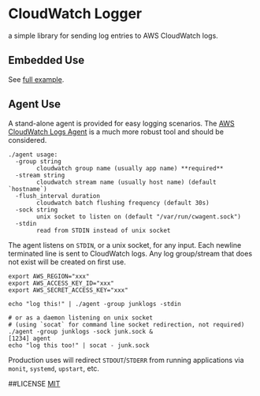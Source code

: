# CloudWatch Logger

a simple library for sending log entries to AWS CloudWatch logs.

## Embedded Use

See [full example](https://github.com/jasonmoo/cloudwatchlogger/blob/master/example/main.go).

## Agent Use

A stand-alone agent is provided for easy logging scenarios.  The [AWS CloudWatch Logs Agent](http://docs.aws.amazon.com/AmazonCloudWatch/latest/DeveloperGuide/QuickStartEC2Instance.html)
is a much more robust tool and should be considered.

	./agent usage:
	  -group string
	    	cloudwatch group name (usually app name) **required**
	  -stream string
	    	cloudwatch stream name (usually host name) (default `hostname`)
	  -flush_interval duration
	    	cloudwatch batch flushing frequency (default 30s)
	  -sock string
	    	unix socket to listen on (default "/var/run/cwagent.sock")
	  -stdin
	    	read from STDIN instead of unix socket

The agent listens on `STDIN`, or a unix socket, for any input.  Each newline terminated
line is sent to CloudWatch logs.  Any log group/stream that does not exist will be created
on first use.

	export AWS_REGION="xxx"
	export AWS_ACCESS_KEY_ID="xxx"
	export AWS_SECRET_ACCESS_KEY="xxx"

	echo "log this!" | ./agent -group junklogs -stdin

	# or as a daemon listening on unix socket
	# (using `socat` for command line socket redirection, not required)
	./agent -group junklogs -sock junk.sock &
	[1234] agent
	echo "log this too!" | socat - junk.sock

Production uses will redirect `STDOUT`/`STDERR` from running applications via
`monit`, `systemd`, `upstart`, etc.

##LICENSE
[MIT](https://github.com/jasonmoo/cloudwatchlogger/blob/master/LICENSE)